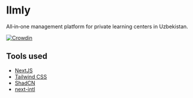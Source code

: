 # Ilmly

All‑in‑one management platform for private learning centers in Uzbekistan.

[![Crowdin](https://badges.crowdin.net/ilmly/localized.svg)](https://crowdin.com)

## Tools used

- [NextJS](https://nextjs.org/)
- [Tailwind CSS](https://tailwindcss.com/)
- [ShadCN](https://ui.shadcn.com/)
- [next-intl](https://next-intl.dev/docs/getting-started/app-router/with-i18n-routing)

